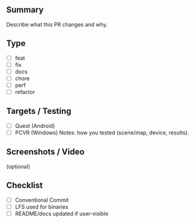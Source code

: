 ## Summary
Describe what this PR changes and why.

## Type
- [ ] feat
- [ ] fix
- [ ] docs
- [ ] chore
- [ ] perf
- [ ] refactor

## Targets / Testing
- [ ] Quest (Android)
- [ ] PCVR (Windows)
Notes: how you tested (scene/map, device, results).

## Screenshots / Video
(optional)

## Checklist
- [ ] Conventional Commit
- [ ] LFS used for binaries
- [ ] README/docs updated if user‑visible
